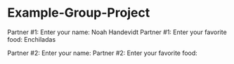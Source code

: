 # Example-Group-Project

Partner #1: Enter your name: Noah Handevidt
Partner #1: Enter your favorite food: Enchiladas

Partner #2: Enter your name:
Partner #2: Enter your favorite food:
